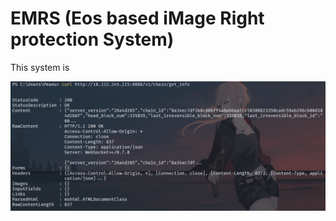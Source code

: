 # EMRS (Eos based iMage Right protection System)

This system is 

![image-20240606232135625](./README.assets/image-20240606232135625.png)
